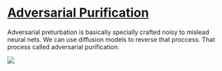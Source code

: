 [Adversarial Purification](https://arxiv.org/pdf/2205.07460.pdf) 
=======================

Adversarial preturbation is basically specially crafted noisy to mislead neural nets. We can use diffusion models to reverse that proccess. That process called adversarial purification. 

![](https://diffpure.github.io/assets/teaser_v7.jpeg)